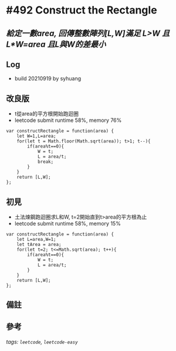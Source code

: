# \#492 Construct the Rectangle
## *給定一數area, 回傳整數陣列[L,W]滿足 L>W 且 L\*W=area 且L與W的差最小*
## Log
 - build 20210919 by syhuang

## 改良版
 - t從area的平方根開始跑迴圈
 - leetcode submit runtime 58%, memory 76%
```javascript=
var constructRectangle = function(area) {
    let W=1,L=area;
    for(let t = Math.floor(Math.sqrt(area)); t>1; t--){
        if(area%t==0){
            W = t;
            L = area/t;
            break;
        }
    }
    return [L,W];
};
```
## 初見
 - 土法煉鋼跑迴圈求L和W, t=2開始直到t>area的平方根為止
 - leetcode submit runtime 58%, memory 15%
```javascript=
var constructRectangle = function(area) {
    let L=area,W=1;
    let tArea = area;
    for(let t=2; t<=Math.sqrt(area); t++){
        if(area%t==0){
            W = t;
            L = area/t;
        }
    }
    return [L,W];
};
```
## 備註
## 參考
###### tags: `leetcode`, `leetcode-easy`